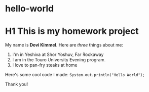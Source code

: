 # hello-world
# H1 This is my homework project
My name is **Dovi Kimmel**. 
Here are *three* things about me:
1. I'm in Yeshiva at Shor Yoshuv, Far Rockaway
2. I am in the Touro University Evening program.
3. I love to pan-fry steaks at home

Here's some cool code I made:
`System.out.println("Hello World");`

Thank you!


